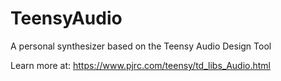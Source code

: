 # TeensyAudio
A personal synthesizer based on the Teensy Audio Design Tool

Learn more at: https://www.pjrc.com/teensy/td_libs_Audio.html
